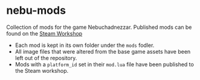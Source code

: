 # nebu-mods
Collection of mods for the game Nebuchadnezzar. 
Published mods can be found on the [Steam Workshop](https://steamcommunity.com/id/nugsynash/myworkshopfiles/?appid=1157220)

- Each mod is kept in its own folder under the `mods` fodler.
- All image files that were altered from the base game assets have been left out of the repository.
- Mods with a `platform_id` set in their `mod.lua` file have been published to the Steam workshop.
